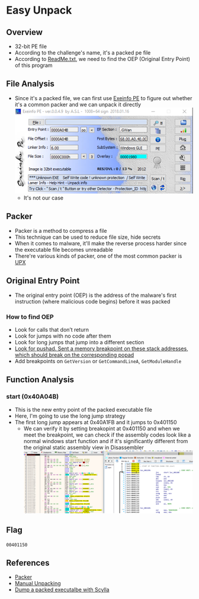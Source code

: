 # Easy Unpack
## Overview
* 32-bit PE file
* According to the challenge's name, it's a packed pe file
* According to [ReadMe.txt](./ReadMe.txt), we need to find the OEP (Original Entry Point) of this program
## File Analysis
* Since it's a packed file, we can first use [Exeinfo PE]() to figure out whether it's a common packer and we can unpack it directly<br>
![](../img/Easy%20Unpack%20-%20Exeinfo%20PE.png)
    * It's not our case
## Packer
* Packer is a method to compress a file
* This technique can be used to reduce file size, hide secrets
* When it comes to malware, it'll make the reverse process harder since the executable file becomes unreadable
* There're various kinds of packer, one of the most common packer is [UPX](https://upx.github.io/)
## Original Entry Point
* The original entry point (OEP) is the address of the malware's first instruction (where malicious code begins) before it was packed
### How to find OEP
* Look for calls that don’t return
* Look for jumps with no code after them
* Look for long jumps that jump into a different section
* [Look for pushad. Sent a memory breakpoint on these stack addresses, which should break on the corresponding popad](https://www.youtube.com/watch?v=IxkPwBWUyEk)
* Add breakpoints on ```GetVersion``` or ```GetCommandLineA```, ```GetModuleHandle```
## Function Analysis
### start (0x40A04B)
* This is the new entry point of the packed executable file
* Here, I'm going to use the long jump strategy
* The first long jump appears at 0x40A1FB and it jumps to 0x401150
  * We can verify it by setting breakopint at 0x401150 and when we meet the breakpoint, we can check if the assembly codes look like a normal windows start function and if it's significantly different from the original static assembly view in Disassembler<br>
  ![](../img/Easy%20Unpack%20-%20OEP.png)
## Flag
```00401150```

## References
* [Packer](https://encyclopedia.kaspersky.com/glossary/packer/)
* [Manual Unpacking](https://grazfather.github.io/posts/2016-11-06-manual-unpacking/)
* [Dump a packed executalbe with Scylla](https://guidedhacking.com/threads/how-to-dump-a-packed-executable-with-scylla.15937/)